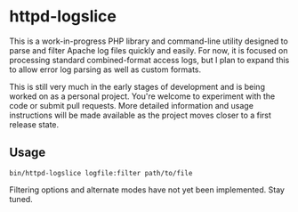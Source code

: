 # httpd-logslice

This is a work-in-progress PHP library and command-line utility designed to parse and filter Apache log files quickly and easily. For now, it is focused on processing standard combined-format access logs, but I plan to expand this to allow error log parsing as well as custom formats.

This is still very much in the early stages of development and is being worked on as a personal project. You're welcome to experiment with the code or submit pull requests. More detailed information and usage instructions will be made available as the project moves closer to a first release state.

## Usage

`bin/httpd-logslice logfile:filter path/to/file`

Filtering options and alternate modes have not yet been implemented. Stay tuned.
